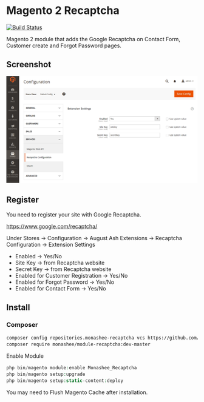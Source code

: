 # Magento 2 Recaptcha

[![Build Status](https://travis-ci.org/DerekMarcinyshyn/module-recaptcha.svg?branch=master)](https://travis-ci.org/DerekMarcinyshyn/module-recaptcha)

Magento 2 module that adds the Google Recaptcha on Contact Form, Customer create and Forgot Password pages.

## Screenshot

![settings screenshot](https://raw.githubusercontent.com/DerekMarcinyshyn/module-recaptcha/master/settings-screenshot.png)

## Register

You need to register your site with Google Recaptcha.

https://www.google.com/recaptcha/

Under Stores -> Configuration -> August Ash Extensions -> Recaptcha Configuration -> Extension Settings

+ Enabled -> Yes/No
+ Site Key -> from Recaptcha website
+ Secret Key -> from Recaptcha website
+ Enabled for Customer Registration -> Yes/No
+ Enabled for Forgot Password -> Yes/No
+ Enabled for Contact Form -> Yes/No

## Install

### Composer

```bash
composer config repositories.monashee-recaptcha vcs https://github.com/augustash/magento2-module-recaptcha.git
composer require monashee/module-recaptcha:dev-master
```

Enable Module

```php
php bin/magento module:enable Monashee_Recaptcha
php bin/magento setup:upgrade
php bin/magento setup:static-content:deploy
```

You may need to Flush Magento Cache after installation.
